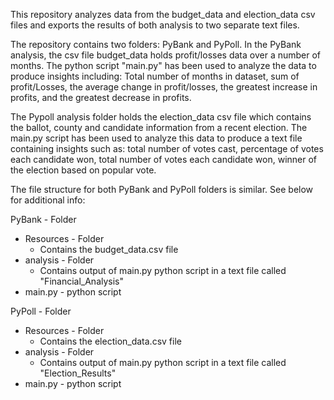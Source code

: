 This repository analyzes data from the budget_data and election_data csv files and exports the results of both analysis to two separate text files.

The repository contains two folders: PyBank and PyPoll. In the PyBank analysis, the csv file budget_data holds profit/losses data over a number of months. The python script "main.py" has been used to analyze the data to produce insights including: Total number of months in dataset, sum of profit/Losses, the average change in profit/losses, the greatest increase in profits, and the greatest decrease in profits.

The Pypoll analysis folder holds the election_data csv file which contains the ballot, county and candidate information from a recent election. The main.py script has been used to analyze this data to produce a text file containing insights such as: total number of votes cast, percentage of votes each candidate won, total number of votes each candidate won, winner of the election based on popular vote.

The file structure for both PyBank and PyPoll folders is similar. See below for additional info:

PyBank - Folder
* Resources - Folder
  * Contains the budget_data.csv file
* analysis - Folder
  * Contains output of main.py python script in a text file called "Financial_Analysis"
* main.py - python script

PyPoll - Folder
* Resources - Folder
  * Contains the election_data.csv file
* analysis - Folder
  * Contains output of main.py python script in a text file called "Election_Results"
* main.py - python script
